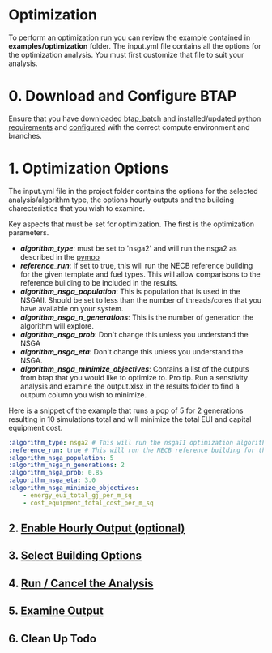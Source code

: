 # Optimization 
To perform an optimization run you can review the example contained in **examples/optimization** folder. The input.yml file contains all the 
options for the optimization analysis. You must first customize that file to suit your analysis. 

# 0. Download and Configure BTAP
Ensure that you have [downloaded btap_batch and installed/updated python requirements](download.md) and [configured](configure.md) with the correct compute environment and branches.

# 1. Optimization Options
The input.yml file in the project folder contains the options for the selected analysis/algorithm type, the options hourly outputs and the building charecteristics that you wish to examine. 

Key aspects that must be set for optimization. The first is the optimization parameters. 

* ***algorithm_type***: must be set to 'nsga2' and will run the nsga2 as described in the [pymoo](https://pymoo.org/algorithms/moo/nsga2.html)
* ***reference_run***: If set to true, this will run the NECB reference building for the given template and fuel types. This will allow comparisons to the reference building to be included in the results.  
* ***algorithm_nsga_population***: This is population that is used in the NSGAII. Should be set to less than the number of threads/cores that you have available on your system.
* ***algorithm_nsga_n_generations***: This is the number of generation the algorithm will explore. 
* ***algorithm_nsga_prob***: Don't change this unless you understand the NSGA
* ***algorithm_nsga_eta***: Don't change this unless you understand the NSGA. 
* ***algorithm_nsga_minimize_objectives***: Contains a list of the outputs from btap that you would like to optimize to. Pro tip. Run a senstivity analysis and examine the output.xlsx in the results folder to find a outpum column you wish to minimize.

Here is a snippet of the example that runs a pop of 5 for 2 generations resulting in 10 simulations total and will minimize the total EUI and capital equipment cost. 

```yaml
:algorithm_type: nsga2 # This will run the nsgaII optimization algorithm
:reference_run: true # This will run the NECB reference building for the given template and fuel types.  If false 
:algorithm_nsga_population: 5
:algorithm_nsga_n_generations: 2
:algorithm_nsga_prob: 0.85 
:algorithm_nsga_eta: 3.0
:algorithm_nsga_minimize_objectives: 
    - energy_eui_total_gj_per_m_sq
    - cost_equipment_total_cost_per_m_sq
```

## 2. [Enable Hourly Output (optional)](hourly_outputs.md)

## 3. [Select Building Options](building_options.md)

## 4. [Run / Cancel the Analysis](run_cancel.md)

## 5. [Examine Output](output.md) 

## 6. Clean Up Todo
